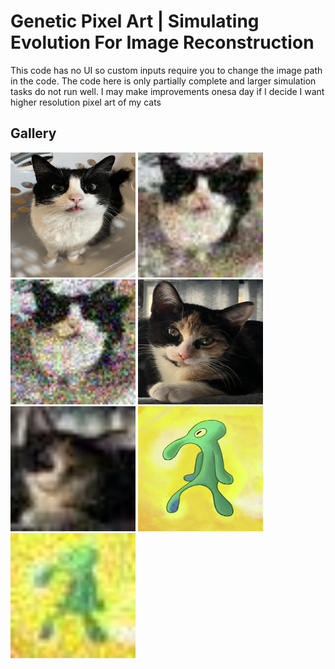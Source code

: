 # Genetic Pixel Art | Simulating Evolution For Image Reconstruction

This code has no UI so custom inputs require you to change the image path in the code. The code here is only partially complete and larger simulation tasks do not run well. I may make improvements onesa day if I decide I want higher resolution pixel art of my cats


## Gallery

<img src="images/input-examples/cats/stonky.jpg" alt="Steve aka Stonky Input Image" width="200" height="200">
<img src="images/results/results-stonky1.jpg" alt="Output 1 (Steve)" width="200" height="200">
<img src="images/results/results-stonky2.jpg" alt="Output 2 (Steve)" width="200" height="200">


<img src="images/input-examples/cats/cleo.jpg" alt="Cleo Input Image" width="200" height="200">
<img src="images/results/result-cleo.jpg" alt="Output 3 (Cleo)" width="200" height="200">


<img src="images/input-examples/misc/squidward.jpg" alt="Squidward Input Image" width="200" height="200">
<img src="images/results/result-squidward1.jpg" alt="Output 4" width="200" height="200">
